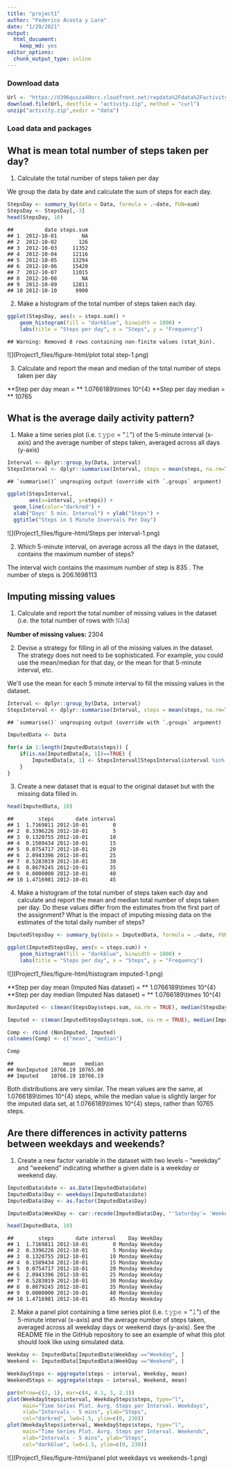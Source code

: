 ```yaml
---
title: "project1"
author: "Federico Acosta y Lara"
date: "1/29/2021"
output: 
  html_document: 
    keep_md: yes
editor_options: 
  chunk_output_type: inline
---
```




### Download data

```r
Url <- "https://d396qusza40orc.cloudfront.net/repdata%2Fdata%2Factivity.zip"
download.file(Url, destfile = "activity.zip", method = "curl")
unzip("activity.zip",exdir = "data")
```


### Load data and packages



## What is mean total number of steps taken per day?

1. Calculate the total number of steps taken per day

We group the data by date and calculate the sum of steps for each day.

```r
StepsDay <- summary_by(data = Data, formula = .~date, FUN=sum)
StepsDay <- StepsDay[,-3]
head(StepsDay, 10)
```

```
##          date steps.sum
## 1  2012-10-01        NA
## 2  2012-10-02       126
## 3  2012-10-03     11352
## 4  2012-10-04     12116
## 5  2012-10-05     13294
## 6  2012-10-06     15420
## 7  2012-10-07     11015
## 8  2012-10-08        NA
## 9  2012-10-09     12811
## 10 2012-10-10      9900
```

2. Make a histogram of the total number of steps taken each day. 


```r
ggplot(StepsDay, aes(x = steps.sum)) +
    geom_histogram(fill = "darkblue", binwidth = 1000) +
    labs(title = "Steps per day", x = "Steps", y = "Frequency")
```

```
## Warning: Removed 8 rows containing non-finite values (stat_bin).
```

![](Project1_files/figure-html/plot total step-1.png)<!-- -->

3. Calculate and report the mean and median of the total number of steps taken per day

**Step per day mean = ** 1.0766189\times 10^{4}
**Step per day median = ** 10765


## What is the average daily activity pattern?

1. Make a time series plot (i.e. 𝚝𝚢𝚙𝚎 = "𝚕") of the 5-minute interval (x-axis) and the average number of steps taken, averaged across all days (y-axis)


```r
Interval <- dplyr::group_by(Data, interval)
StepsInterval <- dplyr::summarise(Interval, steps = mean(steps, na.rm=T))
```

```
## `summarise()` ungrouping output (override with `.groups` argument)
```

```r
ggplot(StepsInterval, 
       aes(x=interval, y=steps)) +
  geom_line(color="darkred") +
  xlab("Days' 5 min. Interval") + ylab("Steps") +
  ggtitle("Steps in 5 Minute Invervals Per Day")
```

![](Project1_files/figure-html/Steps per interval-1.png)<!-- -->

2. Which 5-minute interval, on average across all the days in the dataset, contains the maximum number of steps?

The interval wich contains the maximum number of step is 835 . The number of steps is 206.1698113


## Imputing missing values

1. Calculate and report the total number of missing values in the dataset (i.e. the total number of rows with 𝙽𝙰s)

**Number of missing values:** 2304


2. Devise a strategy for filling in all of the missing values in the dataset. The strategy does not need to be sophisticated. For example, you could use the mean/median for that day, or the mean for that 5-minute interval, etc.

We'll use the mean for each 5 minute interval to fill the missing values in the dataset.


```r
Interval <- dplyr::group_by(Data, interval)
StepsInterval <- dplyr::summarise(Interval, steps = mean(steps, na.rm=T))
```

```
## `summarise()` ungrouping output (override with `.groups` argument)
```

```r
ImputedData <- Data

for(x in 1:length(ImputedData$steps)) {
    if(is.na(ImputedData[x, 1])==TRUE) {
        ImputedData[x, 1] <- StepsInterval[StepsInterval$interval %in% ImputedData[x, 3], 2]
    }
}
```


3. Create a new dataset that is equal to the original dataset but with the missing data filled in.


```r
head(ImputedData, 10)
```

```
##        steps       date interval
## 1  1.7169811 2012-10-01        0
## 2  0.3396226 2012-10-01        5
## 3  0.1320755 2012-10-01       10
## 4  0.1509434 2012-10-01       15
## 5  0.0754717 2012-10-01       20
## 6  2.0943396 2012-10-01       25
## 7  0.5283019 2012-10-01       30
## 8  0.8679245 2012-10-01       35
## 9  0.0000000 2012-10-01       40
## 10 1.4716981 2012-10-01       45
```


4. Make a histogram of the total number of steps taken each day and calculate and report the mean and median total number of steps taken per day. Do these values differ from the estimates from the first part of the assignment? What is the impact of imputing missing data on the estimates of the total daily number of steps?



```r
ImputedStepsDay <- summary_by(data = ImputedData, formula = .~date, FUN=sum)

ggplot(ImputedStepsDay, aes(x = steps.sum)) +
    geom_histogram(fill = "darkblue", binwidth = 1000) +
    labs(title = "Steps per day", x = "Steps", y = "Frequency")
```

![](Project1_files/figure-html/histogram imputed-1.png)<!-- -->


**Step per day mean (Imputed Nas dataset) = ** 1.0766189\times 10^{4}
**Step per day median  (Imputed Nas dataset) = ** 1.0766189\times 10^{4}



```r
NonImputed <- c(mean(StepsDay$steps.sum, na.rm = TRUE), median(StepsDay$steps.sum, na.rm = TRUE))

Imputed <- c(mean(ImputedStepsDay$steps.sum, na.rm = TRUE), median(ImputedStepsDay$steps.sum, na.rm = TRUE))

Comp <- rbind (NonImputed, Imputed)
colnames(Comp) <- c("mean", "median")

Comp
```

```
##                mean   median
## NonImputed 10766.19 10765.00
## Imputed    10766.19 10766.19
```

Both distributions are very similar. The mean values are the same, at  1.0766189\times 10^{4} steps, while the median value is slightly larger for the imputed data set, at 1.0766189\times 10^{4} steps, rather than 10765 steps.

## Are there differences in activity patterns between weekdays and weekends?

1. Create a new factor variable in the dataset with two levels – “weekday” and “weekend” indicating whether a given date is a weekday or weekend day.



```r
ImputedData$date <- as.Date(ImputedData$date)
ImputedData$Day <- weekdays(ImputedData$date)
ImputedData$Day <- as.factor(ImputedData$Day)

ImputedData$WeekDay <- car::recode(ImputedData$Day, "'Saturday'= 'Weekend'; 'Sunday'= 'Weekend'; else = 'Weekday' ")

head(ImputedData, 10)
```

```
##        steps       date interval    Day WeekDay
## 1  1.7169811 2012-10-01        0 Monday Weekday
## 2  0.3396226 2012-10-01        5 Monday Weekday
## 3  0.1320755 2012-10-01       10 Monday Weekday
## 4  0.1509434 2012-10-01       15 Monday Weekday
## 5  0.0754717 2012-10-01       20 Monday Weekday
## 6  2.0943396 2012-10-01       25 Monday Weekday
## 7  0.5283019 2012-10-01       30 Monday Weekday
## 8  0.8679245 2012-10-01       35 Monday Weekday
## 9  0.0000000 2012-10-01       40 Monday Weekday
## 10 1.4716981 2012-10-01       45 Monday Weekday
```

2. Make a panel plot containing a time series plot (i.e. 𝚝𝚢𝚙𝚎 = "𝚕") of the 5-minute interval (x-axis) and the average number of steps taken, averaged across all weekday days or weekend days (y-axis). See the README file in the GitHub repository to see an example of what this plot should look like using simulated data.


```r
Weekday <- ImputedData[ImputedData$WeekDay =="Weekday", ]
Weekend <- ImputedData[ImputedData$WeekDay =="Weekend", ]

WeekdaySteps <- aggregate(steps ~ interval, Weekday, mean)
WeekendSteps <- aggregate(steps ~ interval, Weekend, mean)
```



```r
par(mfrow=c(2, 1), mar=c(4, 4.1, 3, 2.1))
plot(WeekdaySteps$interval, WeekdaySteps$steps, type="l",
     main="Time Series Plot. Avrg. Steps per Interval. Weekdays",
     xlab="Intervals - 5 mins", ylab="Steps",
     col="darkred", lwd=1.5, ylim=c(0, 230))
plot(WeekdaySteps$interval, WeekdaySteps$steps, type="l",
     main="Time Series Plot. Avrg. Steps per Interval. Weekends",
     xlab="Intervals - 5 mins", ylab="Steps",
     col="darkblue", lwd=1.5, ylim=c(0, 230))
```

![](Project1_files/figure-html/panel plot weekdays vs weekends-1.png)<!-- -->


